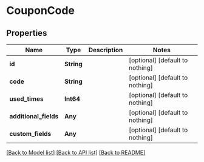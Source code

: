 # CouponCode


## Properties
Name | Type | Description | Notes
------------ | ------------- | ------------- | -------------
**id** | **String** |  | [optional] [default to nothing]
**code** | **String** |  | [optional] [default to nothing]
**used_times** | **Int64** |  | [optional] [default to nothing]
**additional_fields** | **Any** |  | [optional] [default to nothing]
**custom_fields** | **Any** |  | [optional] [default to nothing]


[[Back to Model list]](../README.md#models) [[Back to API list]](../README.md#api-endpoints) [[Back to README]](../README.md)


